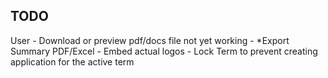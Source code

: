 ## TODO

<!-- - Add term in application and display in table and form
- Add owen-it/audit-trails for audit trails and display audit trails for application. -->


User
    <!-- - Create and Add Another -->
    <!-- - *Term first in menu, next subject -->
    <!-- - *Add term in Subject form -->
    <!-- - Require mobile number in create application -->
    <!-- - Hide Fees tab -->
    <!-- - After create subject, redirect to Subject Lists, also in Programs -->
    <!-- - Change app name to "BUOU Online Admission" -->
    <!-- - *Add Subjects filter in Applications, after Programs filter -->
    <!-- - Make tabs as Wizard form -->
    <!-- - Add link in Dashboard to open Google Drive with label Announcement textarea -->
    <!-- - Support pdf and doc files in Upload Requirements  -->
    - Download or preview pdf/docs file not yet working
    - *Export Summary PDF/Excel
    - Embed actual logos
    - Lock Term to prevent creating application for the active term

